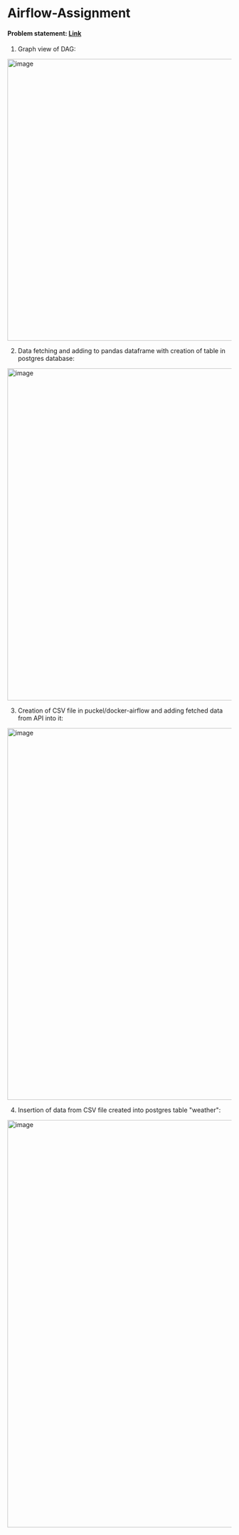 # Airflow-Assignment

#### Problem statement: [Link](https://docs.google.com/document/d/1sRCD29lveSCLB2to1OX1EVgcjXg2VRWaXUx5gGeDizA/edit)

1. Graph view of DAG:
<img width="632" alt="image" src="https://user-images.githubusercontent.com/98140311/158330817-ed61fa60-85ff-4ff1-9862-28211a5dcaed.png">

2. Data fetching and adding to pandas dataframe with creation of table in postgres database:
<img width="745" alt="image" src="https://user-images.githubusercontent.com/98140311/158321688-57c71928-4e78-40f4-bd8a-a1050c2694bc.png">

3. Creation of CSV file in puckel/docker-airflow and adding fetched data from API into it:
<img width="834" alt="image" src="https://user-images.githubusercontent.com/98140311/158322264-4e67798d-c72e-4935-8598-479830e1055a.png">

4. Insertion of data from CSV file created into postgres table "weather":
<img width="914" alt="image" src="https://user-images.githubusercontent.com/98140311/158321779-7dbe5600-27e7-40e5-870e-b5232d7980a1.png">


